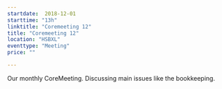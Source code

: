 ```yaml
---
startdate:  2018-12-01
starttime: "13h"
linktitle: "Coremeeting 12"
title: "Coremeeting 12"
location: "HSBXL"
eventtype: "Meeting"
price: ""

---
```


Our monthly CoreMeeting. Discussing main issues like the bookkeeping.